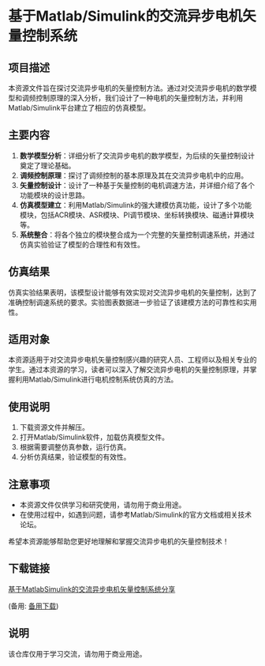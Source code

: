 # 基于Matlab/Simulink的交流异步电机矢量控制系统

## 项目描述

本资源文件旨在探讨交流异步电机的矢量控制方法。通过对交流异步电机的数学模型和调频控制原理的深入分析，我们设计了一种电机的矢量控制方法，并利用Matlab/Simulink平台建立了相应的仿真模型。

## 主要内容

1. **数学模型分析**：详细分析了交流异步电机的数学模型，为后续的矢量控制设计奠定了理论基础。
2. **调频控制原理**：探讨了调频控制的基本原理及其在交流异步电机中的应用。
3. **矢量控制设计**：设计了一种基于矢量控制的电机调速方法，并详细介绍了各个功能模块的设计思路。
4. **仿真模型建立**：利用Matlab/Simulink的强大建模仿真功能，设计了多个功能模块，包括ACR模块、ASR模块、PI调节模块、坐标转换模块、磁通计算模块等。
5. **系统整合**：将各个独立的模块整合成为一个完整的矢量控制调速系统，并通过仿真实验验证了模型的合理性和有效性。

## 仿真结果

仿真实验结果表明，该模型设计能够有效实现对交流异步电机的矢量控制，达到了准确控制调速系统的要求。实验图表数据进一步验证了该建模方法的可靠性和实用性。

## 适用对象

本资源适用于对交流异步电机矢量控制感兴趣的研究人员、工程师以及相关专业的学生。通过本资源的学习，读者可以深入了解交流异步电机的矢量控制原理，并掌握利用Matlab/Simulink进行电机控制系统仿真的方法。

## 使用说明

1. 下载资源文件并解压。
2. 打开Matlab/Simulink软件，加载仿真模型文件。
3. 根据需要调整仿真参数，运行仿真。
4. 分析仿真结果，验证模型的有效性。

## 注意事项

- 本资源文件仅供学习和研究使用，请勿用于商业用途。
- 在使用过程中，如遇到问题，请参考Matlab/Simulink的官方文档或相关技术论坛。

希望本资源能够帮助您更好地理解和掌握交流异步电机的矢量控制技术！

## 下载链接
[基于MatlabSimulink的交流异步电机矢量控制系统分享](https://pan.quark.cn/s/a2a56dce5c33) 

(备用: [备用下载](https://pan.baidu.com/s/1FdzgnrYe6qNrv67AZy4whQ?pwd=1234))

## 说明

该仓库仅用于学习交流，请勿用于商业用途。
